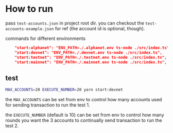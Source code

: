 # How to run

pass `test-accounts.json` in project root dir. you can checkout the `test-accounts-example.json` for ref (the account id is optional, though).

commands for different environments

```json
    "start:alphanet": "ENV_PATH=./.alphanet.env ts-node ./src/index.ts",
    "start:devnet": "ENV_PATH=./.devnet.env ts-node ./src/index.ts",
    "start:testnet": "ENV_PATH=./.testnet.env ts-node ./src/index.ts",
    "start:mainnet": "ENV_PATH=./.mainnet.env ts-node ./src/index.ts",
```

## test

```sh
MAX_ACCOUNTS=20 EXECUTE_NUMBER=20 yarn start:devnet
```

the `MAX_ACCOUNTS` can be set from env to control how many accounts used for sending transaction to run the test 1.

the `EXECUTE_NUMBER` (default is 10) can be set from env to control how many rounds you want the 3 accounts to continually send transaction to run the test 2.
